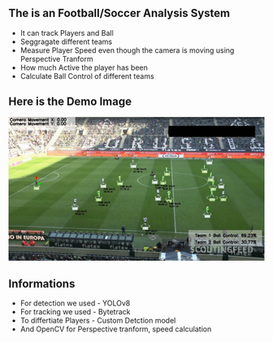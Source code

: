 ## The is an Football/Soccer Analysis System

- It can track Players and Ball
- Seggragate different teams
- Measure Player Speed even though the camera is moving using Perspective Tranform
- How much Active the player has been
- Calculate Ball Control of different teams

## Here is the Demo Image

![Demo image from a Video](output_video/demo.png)

## Informations

- For detection we used - YOLOv8  
- For tracking we used - Bytetrack
- To differtiate Players - Custom Detction model
- And OpenCV for Perspective tranform, speed calculation

